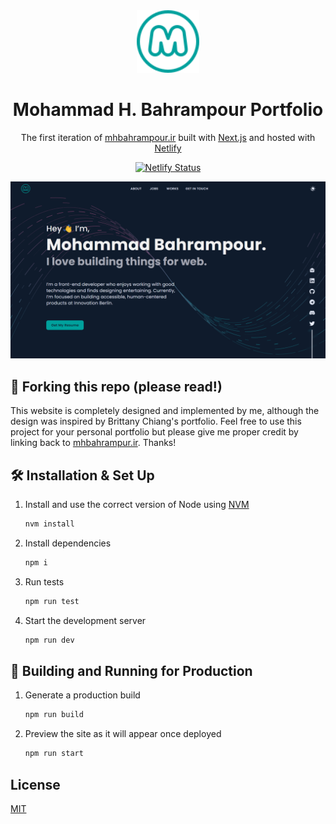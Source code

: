 <div align="center">
  <img alt="Logo" src="https://raw.githubusercontent.com/mhbahrampour/portfolio/main/public/images/logo.svg" width="100" />
</div>

<h1 align="center">
  Mohammad H. Bahrampour Portfolio
</h1>

<p align="center">
  The first iteration of <a href="https://mhbahrampour.ir/" target="_blank">mhbahrampour.ir</a> built with <a href="https://nextjs.org/" target="_blank">Next.js</a> and hosted with <a href="https://www.netlify.com/" target="_blank">Netlify</a>
</p>

<p align="center">
  <a href="https://app.netlify.com/sites/mhbahrampour/deploys" target="_blank">
    <img src="https://api.netlify.com/api/v1/badges/94fe5b52-f71b-43da-865e-3b8eb181e6e8/deploy-status" alt="Netlify Status" />
  </a>
</p>

![demo](https://raw.githubusercontent.com/mhbahrampour/portfolio/main/public/images/demo.png)

## 🚨 Forking this repo (please read!)

This website is completely designed and implemented by me, although the design was inspired by Brittany Chiang's portfolio. Feel free to use this project for your personal portfolio but please give me proper credit by linking back to <a href="https:mhbahrampur.ir/" target="_blank">mhbahrampur.ir</a>. Thanks!

## 🛠 Installation & Set Up

1. Install and use the correct version of Node using [NVM](https://github.com/nvm-sh/nvm)

   ```sh
   nvm install
   ```

2. Install dependencies

   ```sh
   npm i
   ```

3. Run tests

   ```sh
   npm run test
   ```
   
4. Start the development server

   ```sh
   npm run dev
   ```

## 🚀 Building and Running for Production

1. Generate a production build

   ```sh
   npm run build
   ```

2. Preview the site as it will appear once deployed

   ```sh
   npm run start
   ```

## License

[MIT](https://choosealicense.com/licenses/mit/)
